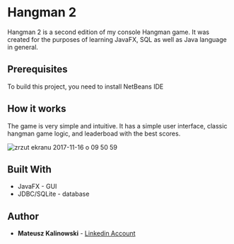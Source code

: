 # Hangman 2

Hangman 2 is a second edition of my console Hangman game. It was created for the purposes of learning JavaFX, SQL as well as Java language in general.


## Prerequisites

To build this project, you need to install NetBeans IDE

## How it works

The game is very simple and intuitive. It has a simple user interface, classic hangman game logic, and leaderboad with the best scores.

![zrzut ekranu 2017-11-16 o 09 50 59](https://user-images.githubusercontent.com/30430556/32882163-bd80e272-cab3-11e7-902d-711271e25d85.png)

## Built With

* JavaFX - GUI
* JDBC/SQLite - database


## Author

* **Mateusz Kalinowski** - [Linkedin Account](https://www.linkedin.com/in/mateusz-kalinowski-ba1544ba/)
